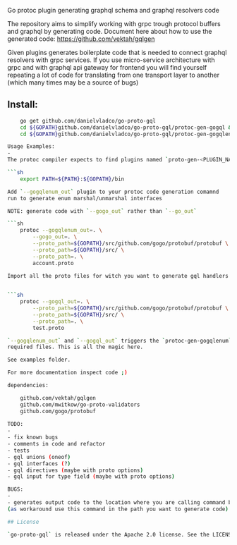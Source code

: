 Go protoc plugin generating graphql schema and graphql resolvers code

The repository aims to simplify working with grpc trough protocol buffers and graphql by generating code.
Document here about how to use the generated code: https://github.com/vektah/gqlgen

Given plugins generates boilerplate code that is needed to connect graphql resolvers with grpc services.
If you use micro-service architecture with grpc and with graphql api gateway for frontend you will find yourself
repeating a lot of code for translating from one transport layer to another (which many times may be a source of bugs)

Install:
-

```sh
    go get github.com/danielvladco/go-proto-gql
    cd ${GOPATH}github.com/danielvladco/go-proto-gql/protoc-gen-gogql && go install
    cd ${GOPATH}github.com/danielvladco/go-proto-gql/protoc-gen-gogqlenum && go install

Usage Examples:
-
The protoc compiler expects to find plugins named `proto-gen-<PLUGIN_NAME>` on the execution `$PATH`. So first:

```sh
    export PATH=${PATH}:${GOPATH}/bin

Add `--gogqlenum_out` plugin to your protoc code generation comamnd
run to generate enum marshal/unmarshal interfaces

NOTE: generate code with `--gogo_out` rather than `--go_out`

```sh
    protoc --gogqlenum_out=. \
        --gogo_out=. \
        --proto_path=${GOPATH}/src/github.com/gogo/protobuf/protobuf \
        --proto_path=${GOPATH}/src/ \
        --proto_path=. \
        account.proto
    
Import all the proto files for witch you want to generate gql handlers and use call the command like this


```sh
    protoc --gogql_out=. \
        --proto_path=${GOPATH}/src/github.com/gogo/protobuf/protobuf \
        --proto_path=${GOPATH}/src/ \
        --proto_path=. \
        test.proto

`--gogqlenum_out` and `--gogql_out` triggers the `protoc-gen-gogqlenum` and `protoc-gen-gogql` plugins to generate
required files. This is all the magic here.

See examples folder.

For more documentation inspect code ;)

dependencies: 

    github.com/vektah/gqlgen 
    github.com/mwitkow/go-proto-validators
    github.com/gogo/protobuf
    
TODO:
-
- fix known bugs
- comments in code and refactor
- tests
- gql unions (oneof)
- gql interfaces (?)
- gql directives (maybe with proto options)
- gql input for type field (maybe with proto options)

BUGS:
-
- generates output code to the location where you are calling command but not in the out directory as expected 
(as workaround use this command in the path you want to generate code)

## License

`go-proto-gql` is released under the Apache 2.0 license. See the LICENSE file for details.